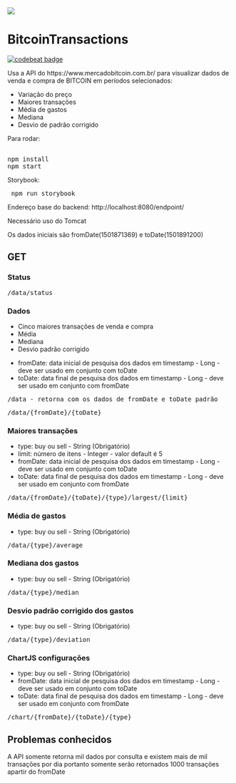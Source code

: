 <img src="https://upload.wikimedia.org/wikipedia/commons/c/cf/Bitcoin.com_logo.png"/>

<h1>BitcoinTransactions</h1>

<a href="https://codebeat.co/projects/github-com-diasduzurf-andrebitcoin-master"><img alt="codebeat badge" src="https://codebeat.co/badges/1311f527-e216-47ef-839f-f9e7086e4941" /></a>

<p>Usa a API do https://www.mercadobitcoin.com.br/ para visualizar dados de venda e compra de BITCOIN em períodos selecionados:<p>
<ul>
<li>Variação do preço</li>
<li>Maiores transações</li>
<li>Média de gastos</li>
<li>Mediana</li>
<li>Desvio de padrão corrigido</li>
</ul>

<p>
Para rodar:
<pre> 
<span>npm install<span> 
<span>npm start<span> 
</pre>
</p>

<p>
Storybook:
<pre> npm run storybook </pre>
</p>

<p> Endereço base do backend: http://localhost:8080/endpoint/ </p>
<p> Necessário uso do Tomcat</p>
<p> Os dados iniciais são fromDate(1501871369) e toDate(1501891200)</p>

<h2>GET</h2>

<h3> Status </h3>
<pre>
/data/status
</pre>

<h3> Dados </h3>
<ul>
  <li>Cinco maiores transações de venda e compra</li>
  <li>Média</li>
  <li>Mediana</li>
  <li>Desvio padrão corrigido</li>
</ul>

<ul>
  <li>fromDate: data inicial de pesquisa dos dados em timestamp - Long - deve ser usado em conjunto com toDate</li>
  <li>toDate: data final de pesquisa dos dados em timestamp - Long - deve ser usado em conjunto com fromDate</li>
</ul>

<pre>
/data - retorna com os dados de fromDate e toDate padrão
</pre>

<pre>
/data/{fromDate}/{toDate}
</pre>

<h3>Maiores transações</h3>
<ul>
  <li>type: buy ou sell - String (Obrigatório)</li>
  <li>limit: número de itens - Integer - valor default é 5</li>
  <li>fromDate: data inicial de pesquisa dos dados em timestamp - Long - deve ser usado em conjunto com toDate</li>
  <li>toDate: data final de pesquisa dos dados em timestamp - Long - deve ser usado em conjunto com fromDate</li>
</ul>

<pre>
/data/{fromDate}/{toDate}/{type}/largest/{limit}
</pre>

<h3>Média de gastos</h3>
<ul>
<li>type: buy ou sell - String (Obrigatório)</li>
</ul>

<pre>
/data/{type}/average
</pre>

<h3>Mediana dos gastos</h3>
<ul>
<li>type: buy ou sell - String (Obrigatório)</li>
</ul>

<pre>
/data/{type}/median
</pre>

<h3>Desvio padrão corrigido dos gastos</h3>
<ul>
  <li>type: buy ou sell - String (Obrigatório)</li>
</ul>

<pre>
/data/{type}/deviation
</pre>

<h3>ChartJS configurações</h3>
<ul>
  <li>type: buy ou sell - String (Obrigatório)</li>
  <li>fromDate: data inicial de pesquisa dos dados em timestamp - Long - deve ser usado em conjunto com toDate</li>
  <li>toDate: data final de pesquisa dos dados em timestamp - Long - deve ser usado em conjunto com fromDate</li>
</ul>

<pre>
/chart/{fromDate}/{toDate}/{type}
</pre>

<h2>Problemas conhecidos </h2>

<p> A API somente retorna mil dados por consulta e existem mais de mil transações por dia portanto somente serão retornados 1000 transações apartir do fromDate</p>
